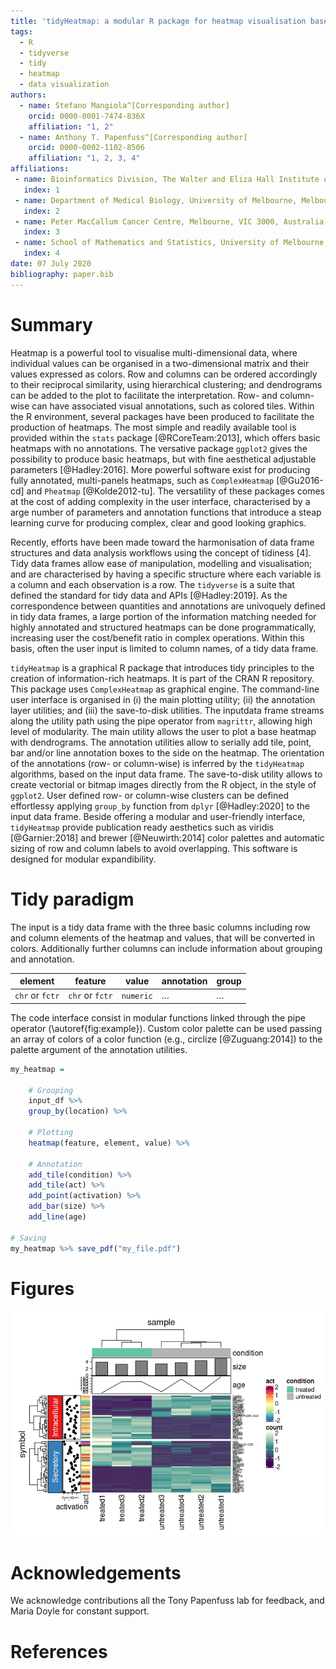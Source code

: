 ```yaml
---
title: 'tidyHeatmap: a modular R package for heatmap visualisation based on tidy principles'
tags:
  - R
  - tidyverse
  - tidy
  - heatmap
  - data visualization
authors:
  - name: Stefano Mangiola^[Corresponding author]
    orcid: 0000-0001-7474-836X
    affiliation: "1, 2" 
  - name: Anthony T. Papenfuss^[Corresponding author]
    orcid: 0000-0002-1102-8506
    affiliation: "1, 2, 3, 4" 
affiliations:
 - name: Bioinformatics Division, The Walter and Eliza Hall Institute of Medical Research, Parkville, Victoria, Australia
   index: 1
 - name: Department of Medical Biology, University of Melbourne, Melbourne, Victoria, Australia.
   index: 2
 - name: Peter MacCallum Cancer Centre, Melbourne, VIC 3000, Australia.
   index: 3
 - name: School of Mathematics and Statistics, University of Melbourne, Melbourne, VIC 3010, Australia.
   index: 4
date: 07 July 2020
bibliography: paper.bib
---
```


# Summary

Heatmap is a powerful tool to visualise multi-dimensional data, where individual values can be organised in a two-dimensional matrix and their values expressed as colors. Row and columns can be ordered accordingly to their reciprocal similarity, using hierarchical clustering; and dendrograms can be added to the plot to facilitate the interpretation. Row- and column-wise can have associated visual annotations, such as colored tiles. Within the R environment, several packages have been produced to facilitate the production of heatmaps. The most simple and readily available tool is provided within the `stats` package [@RCoreTeam:2013], which offers basic heatmaps with no annotations. The versative package `ggplot2` gives the possibility to produce basic heatmaps, but with fine aesthetical adjustable parameters [@Hadley:2016]. More powerful software exist for producing fully annotated, multi-panels heatmaps, such as `ComplexHeatmap` [@Gu2016-cd] and `Pheatmap` [@Kolde2012-tu]. The versatility of these packages comes at the cost of adding complexity in the user interface, characterised by a arge number of parameters and annotation functions that introduce a steap learning curve for producing complex, clear and good looking graphics.

Recently, efforts have been made toward the harmonisation of data frame structures and data analysis workflows using the concept of tidiness [4]. Tidy data frames allow ease of manipulation, modelling and visualisation; and are characterised by having a specific structure where each variable is a column and each observation is a row. The `tidyverse` is a suite that defined the standard for tidy data and APIs [@Hadley:2019]. As the correspondence between quantities and annotations are univoquely defined in tidy data frames, a large portion of the information matching needed for highly annotated and structured heatmaps can be done programmatically, increasing user the cost/benefit ratio in complex operations. Within this basis, often the user input is limited to column names, of a tidy data frame.
 
`tidyHeatmap` is a graphical R package that introduces tidy principles to the creation of information-rich heatmaps. It is part of the CRAN R repository. This package uses `ComplexHeatmap` as graphical engine. The command-line user interface is organised in (i) the main plotting utility; (ii) the annotation layer utilities; and (iii) the save-to-disk utilities. The inputdata frame streams along the utility path using the pipe operator from `magrittr`, allowing high level of modularity. The main utility allows the user to plot a base heatmap with dendrograms. The annotation utilities allow to serially add tile, point, bar and/or line annotation boxes to the side on the heatmap. The orientation of the annotations (row- or column-wise) is inferred by the `tidyHeatmap` algorithms, based on the input data frame. The save-to-disk utility allows to create vectorial or bitmap images directly from the R object, in the style of `ggplot2`. User defined row- or column-wise clusters can be defined effortlessy applying `group_by` function from `dplyr` [@Hadley:2020] to the input data frame. Beside offering a modular and user-friendly interface, `tidyHeatmap` provide publication ready aesthetics such as viridis [@Garnier:2018] and brewer [@Neuwirth:2014] color palettes and automatic sizing of row and column labels to avoid overlapping. This software is designed for modular expandibility.

# Tidy paradigm

The input is a tidy data frame with the three basic columns including row and column elements of the heatmap and values, that will be converted in colors. Additionally further columns can include information about grouping and annotation.

| element         | feature         | value     | annotation | group |
| --------------- | --------------- | --------- | ---------- | ----- |
| `chr` or `fctr` | `chr` or `fctr` | `numeric` | …          | …     |


The code interface consist in modular functions linked through the pipe operator (\autoref{fig:example}). Custom color palette can be used passing an array of colors of a color function (e.g., circlize [@Zuguang:2014]) to the palette argument of the annotation utilities.


```r
my_heatmap = 

	# Grouping
	input_df %>%
	group_by(location) %>%
		
	# Plotting
	heatmap(feature, element, value) %>%
    
	# Annotation
	add_tile(condition) %>%
	add_tile(act) %>%
	add_point(activation) %>%
	add_bar(size) %>%
	add_line(age)

# Saving
my_heatmap %>% save_pdf("my_file.pdf")
```

# Figures

![Heatmap of the pasilla dataset including grouping and multiple annotations. Some annotation data was simulated for visualisation purposes. \label{fig:example}](paper_tables_and_figures_files/figure-gfm/example_figure-1.png)

# Acknowledgements

We acknowledge contributions all the Tony Papenfuss lab for feedback, and Maria Doyle for constant support.

# References

